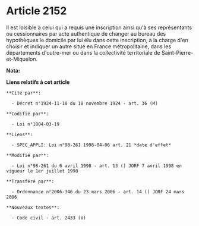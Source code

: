 # Article 2152

Il est loisible à celui qui a requis une inscription ainsi qu'à ses représentants ou cessionnaires par acte authentique de
changer au bureau des hypothèques le domicile par lui élu dans cette inscription, à la charge d'en choisir et indiquer un
autre situé en France métropolitaine, dans les départements d'outre-mer ou dans la collectivité territoriale de Saint-Pierre-
et-Miquelon.

**Nota:**



**Liens relatifs à cet article**

	**Cité par**:

	  - Décret n°1924-11-18 du 18 novembre 1924 - art. 36 (M)

	**Codifié par**:

	  - Loi n°1804-03-19

	**Liens**:

	  - SPEC_APPLI: Loi n°98-261 1998-04-06 art. 21 *date d'effet*

	**Modifié par**:

	  - Loi n°98-261 du 6 avril 1998 - art. 13 () JORF 7 avril 1998 en vigueur le 1er juillet 1998

	**Transféré par**:

	  - Ordonnance n°2006-346 du 23 mars 2006 - art. 14 () JORF 24 mars 2006

	**Nouveaux textes**:

	  - Code civil - art. 2433 (V)
